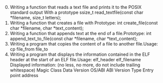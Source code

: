 0. Writing a function that reads a text file and prints it to the POSIX standard output
With a prototype  ssize_t read_textfile(const char *filename, size_t letters);
1. Writing a function that creates a file  with Prototype: int create_file(const char *filename, char *text_content);
2. Writing a function that appends text at the end of a file.Prototype: int append_text_to_file(const char *filename, char *text_content);
3. Writing a program that copies the content of a file to another file.Usage: cp file_from file_to 
4. Writing a program that displays the information contained in the ELF header at the start of an ELF file.Usage: elf_header elf_filename
Displayed information: (no less, no more, do not include trailing whitespace)
Magic
Class
Data
Version
OS/ABI
ABI Version
Type
Entry point address 
